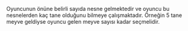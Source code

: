 Oyuncunun önüne belirli sayıda nesne gelmektedir ve oyuncu bu nesnelerden kaç tane olduğunu bilmeye çalışmaktadır. Örneğin 5 tane meyve geldiyse oyuncu gelen meyve sayısı kadar seçmelidir.  
